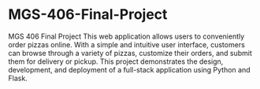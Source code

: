 # MGS-406-Final-Project
MGS 406 Final Project
This web application allows users to conveniently order pizzas online. With a simple and intuitive user interface, customers can browse through a variety of pizzas, customize their orders, and submit them for delivery or pickup. This project demonstrates the design, development, and deployment of a full-stack application using Python and Flask.
